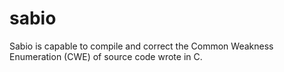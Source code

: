 sabio
=====

Sabio is capable to compile and correct the Common Weakness Enumeration (CWE) of source code wrote in C.
